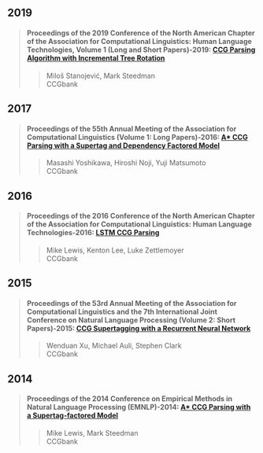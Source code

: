 ## 2019  

>#### Proceedings of the 2019 Conference of the North American Chapter of the Association for Computational Linguistics: Human Language Technologies, Volume 1 (Long and Short Papers)-2019: [CCG Parsing Algorithm with Incremental Tree Rotation](./paper/N19-1020.pdf)  
>> Miloš Stanojević, Mark Steedman  
>> CCGbank  

## 2017  

>#### Proceedings of the 55th Annual Meeting of the Association for Computational Linguistics (Volume 1: Long Papers)-2016: [A* CCG Parsing with a Supertag and Dependency Factored Model](./paper/P17-1026.pdf)  
>> Masashi Yoshikawa, Hiroshi Noji, Yuji Matsumoto  
>> CCGbank  

## 2016  

>#### Proceedings of the 2016 Conference of the North American Chapter of the Association for Computational Linguistics: Human Language Technologies-2016: [LSTM CCG Parsing](./paper/N16-1026.pdf)  
>> Mike Lewis, Kenton Lee, Luke Zettlemoyer  
>> CCGbank  

## 2015  

>#### Proceedings of the 53rd Annual Meeting of the Association for Computational Linguistics and the 7th International Joint Conference on Natural Language Processing (Volume 2: Short Papers)-2015: [CCG Supertagging with a Recurrent Neural Network](./paper/P15-2041.pdf)  
>> Wenduan Xu, Michael Auli, Stephen Clark  
>> CCGbank  

## 2014  

>#### Proceedings of the 2014 Conference on Empirical Methods in Natural Language Processing (EMNLP)-2014: [A* CCG Parsing with a Supertag-factored Model](./paper//D14-1107.pdf)  
>> Mike Lewis, Mark Steedman  
>> CCGbank  
